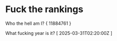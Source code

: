 # Fuck the rankings

Who the hell am I?
{ 11884761 }

What fucking year is it?
[ 2025-03-31T02:20:00Z ]

